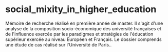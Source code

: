 # social_mixity_in_higher_education
Mémoire de recherche réalisé en première année de master. Il s'agit d'une analyse de la composition socio-économique des université françaises et de l'influence exercée par les paradigmes et stratégies de l'éducation supérieur exercée au niveau Européen et Français. Le dossier comprends une étude de cas réalisé sur l'Université de Paris.. 
